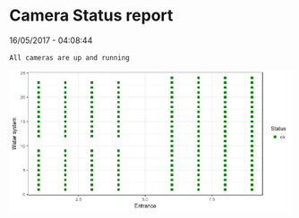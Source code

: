 Camera Status report
================
16/05/2017 - 04:08:44

    All cameras are up and running

![](camreport_files/figure-markdown_github/unnamed-chunk-2-1.png)
